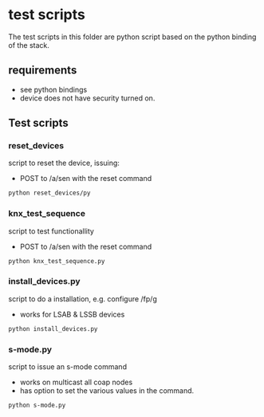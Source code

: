 # test scripts

The test scripts in this folder are python script based on the python binding of the stack.

## requirements

- see python bindings
- device does not have security turned on.

## Test scripts

### reset_devices

script to reset the device, issuing:

- POST to /a/sen with the reset command

```bash
python reset_devices/py
```

### knx_test_sequence

script to test functionallity

- POST to /a/sen with the reset command

```bash
python knx_test_sequence.py
```

### install_devices.py

script to do a installation, e.g. configure /fp/g

- works for LSAB & LSSB devices

```bash
python install_devices.py
```

### s-mode.py

script to issue an s-mode command

- works on multicast all coap nodes
- has option to set the various values in the command.

```bash
python s-mode.py 
```
